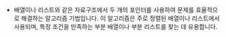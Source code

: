 
- 배열이나 리스트와 같은 자료구조에서 두 개의 포인터를 사용하여 문제를 효율적으로 해결하는 알고리즘 기법입니다. 
  이 알고리즘은 주로 정렬된 배열이나 리스트에서 사용되며, 특정 조건을 만족하는 부분 배열이나 부분 리스트를 찾는 데 유용합니다.


